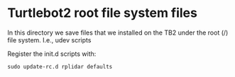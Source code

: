 # Turtlebot2 root file system files

In this directory we save files that we installed on the TB2 under the root (/) file system.
I.e., udev scripts

Register the init.d scripts with:

	sudo update-rc.d rplidar defaults
